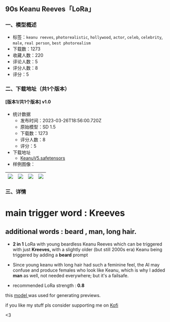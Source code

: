 ## 90s Keanu Reeves「LoRa」
### 一、模型概述

- 标签：`keanu reeves`, `photorealistic`, `hollywood`, `actor`, `celeb`, `celebrity`, `male`, `real person`, `best photorealism`
- 下载数：1273
- 收藏人数：220
- 评论人数：5
- 评分人数：8
- 评分：5

### 二、下载地址（共1个版本）

#### [版本1/共1个版本] v1.0

- 统计数据
  - 发布时间：2023-03-26T18:56:00.720Z
  - 原始模型：SD 1.5
  - 下载数：1273
  - 评分人数：8
  - 评分：5
- 下载地址
  - [KeanuV5.safetensors](https://civitai.com/api/download/models/29714)
- 样例图像：

| <img src="https://image.civitai.com/xG1nkqKTMzGDvpLrqFT7WA/32b6df5f-5ff9-40d1-b42f-ed1c07c36000/width=450/336342.jpeg" /> | <img src="https://image.civitai.com/xG1nkqKTMzGDvpLrqFT7WA/81a91199-84dd-461c-b941-174fee32ff00/width=450/336350.jpeg" /> | <img src="https://image.civitai.com/xG1nkqKTMzGDvpLrqFT7WA/b9528b53-47f5-420c-8842-cbc4c9d40700/width=450/336349.jpeg" /> | <img src="https://image.civitai.com/xG1nkqKTMzGDvpLrqFT7WA/7e258017-eec0-44fc-756a-0ef76a34d200/width=450/336348.jpeg" /> |
| ---- | ---- | ---- | ---- |


### 三、详情
<h1>main trigger word : Kreeves</h1><h2>additional words : beard , man, long hair.</h2><ul><li><p><strong>2 in 1</strong> LoRa with young beardless Keanu Reeves  which can be triggered with just <strong>Kreeves, </strong>with a slightly older (but still 2000s era) Keanu being triggered by adding a <strong>beard</strong> prompt</p></li><li><p>Since young keanu with long hair had such a feminine feel, the AI may confuse and produce females who look like Keanu, which is why I added <strong>man</strong> as well, not needed everywhere; but it's a failsafe.</p></li><li><p>recommended LoRa strength :<strong> 0.8</strong></p></li></ul><p>this <a rel="ugc" href="https://huggingface.co/SG161222/Realistic_Vision_V1.4">model </a>was used for generating previews.<br /></p><p>if you like my stuff pls consider supporting me on <a target="_blank" rel="ugc" href="https://ko-fi.com/dogucat">Kofi </a></p><p>&lt;3</p>